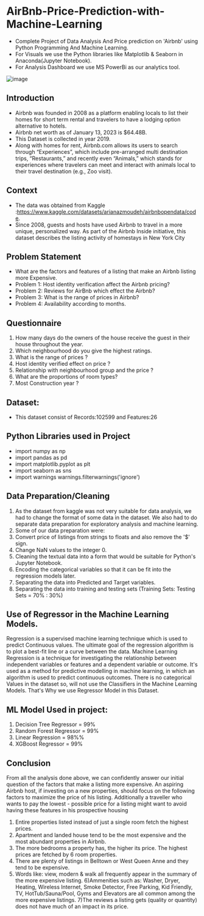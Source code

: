# AirBnb-Price-Prediction-with-Machine-Learning
- Complete Project of Data Analysis And Price prediction on 'Airbnb' using Python Programming And Machine Learning.
- For Visuals we use the Python libraries like Matplotlib & Seaborn in Anaconda(Jupyter Notebook).
- For Analysis Dashboard we use MS PowerBi as our analytics tool.

![image](https://user-images.githubusercontent.com/109715598/216969316-13e17f89-5752-428c-bd74-af007763c235.png)

## Introduction 
- Airbnb was founded in 2008 as a platform enabling locals to list their homes for short term rental and travelers to have a lodging option alternative to hotels.
- Airbnb net worth as of January 13, 2023 is $64.48B.
- This Dataset is collected in year 2019.
- Along with homes for rent, Airbnb.com allows its users to search through “Experiences”, which include pre-arranged multi destination trips, “Restaurants,” and         recently even “Animals,” which stands for experiences where travelers can meet and interact with animals local to their travel destination (e.g., Zoo visit).

## Context
- The data was obtained from Kaggle :https://www.kaggle.com/datasets/arianazmoudeh/airbnbopendata/code.
- Since 2008, guests and hosts have used Airbnb to travel in a more unique, personalized way. As part of the Airbnb Inside initiative, this dataset describes the         listing activity of homestays in New York City

## Problem Statement 
- What are the factors and features of a listing that make an Airbnb listing more Expensive.
- Problem 1: Host identity verification affect the Airbnb pricing?
- Problem 2: Reviews for AirBnb which effect the Airbnb?
- Problem 3: What is the range of prices in Airbnb?
- Problem 4: Availability according to months.

## Questionnaire 
1) How many days do the owners of the house receive the guest in their house throughout the year.
2) Which neighbourhood do you give the highest ratings.
3) What is the range of prices ?
4) Host identity verified effect on price ?
5) Relationship with neighbourhood group and the price ?
6) What are the proportions of room types?
7) Most Construction year ?

## Dataset:
- This dataset consist of Records:102599 and Features:26

## Python Libraries used in Project
- import numpy as np
- import pandas as pd
- import matplotlib.pyplot as plt
- import seaborn as sns
- import warnings
  warnings.filterwarnings('ignore')

## Data Preparation/Cleaning
1) As the dataset from kaggle was not very suitable for data analysis, we had to change the format of some data in the dataset. We also had to do separate data preparation for exploratory analysis and machine learning.
2) Some of our data preparation were:
3) Convert price of listings from strings to floats and also remove the '$' sign.
4) Change NaN values to the integer 0.
5) Cleaning the textual data into a form that would be suitable for Python's Jupyter Notebook.
6) Encoding the categorical variables so that it can be fit into the regression models later.
7) Separating the data into Predicted and Target variables.
8) Separating the data into training and testing sets (Training Sets: Testing Sets = 70% : 30%)

## Use of Regressor in the Machine Learning Models.
Regression is a supervised machine learning technique which is used to predict Continuous values. The ultimate goal of the regression algorithm is to plot a best-fit line or a curve between the data.
Machine Learning Regression is a technique for investigating the relationship between independent variables or features and a dependent variable or outcome. It's used as a method for predictive modelling in machine learning, in which an algorithm is used to predict continuous outcomes.
There is no categorical Values in the dataset so, will not use the Classifiers in the Machine Learning Models.
That's Why we use Regressor Model in this Dataset.

## ML Model Used in project:
1) Decision Tree Regressor = 99%
2) Random Forest Regressor = 99%
3) Linear Regression = 98%%
4) XGBoost Regressor = 99%

## Conclusion
From all the analysis done above, we can confidently answer our initial question of the factors that make a listing more expensive. An aspiring Airbnb host, if investing on a new properties, should focus on the following factors to maximize the price of his listing. Additionally a traveller who wants to pay the lowest - possible price for a listing might want to avoid having these features in his prospective housing

1) Entire properties listed instead of just a single room fetch the highest prices.
2) Apartment and landed house tend to be the most expensive and the most abundant properties in Airbnb.
3) The more bedrooms a property has, the higher its price. The highest prices are fetched by 6 room properties.
4) There are plenty of listings in Belltown or West Queen Anne and they tend to be expensive.
5) Words like: view, modern & walk all frequently appear in the summary of the more expensive listing.
6)Ammenities such as: Washer, Dryer, Heating, Wireless Internet, Smoke Detector, Free Parking, Kid Friendly, TV, HotTub/Sauna/Pool, Gyms and Elevators are all common among the more expensive listings.
7)The reviews a listing gets (quality or quantity) does not have much of an impact in its price.

